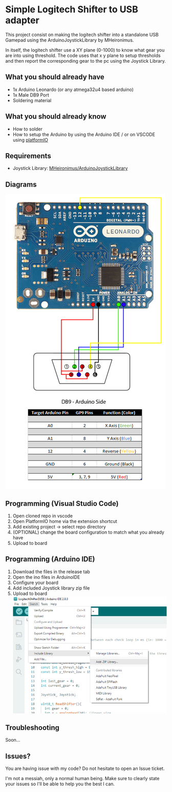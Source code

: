 
# Simple Logitech Shifter to USB adapter

This project consist on making the logitech shifter into a standalone USB Gamepad using the ArduinoJoystickLibrary by MHeironimus. 

In itself, the logitech shifter use a XY plane (0-1000) to know what gear you are into using threshold. The code uses that x y plane to setup thresholds and then report the corresponding gear to the pc using the Joystick Library.



## What you should already have

* 1x Arduino Leonardo (or any atmega32u4 based arduino)
* 1x Male DB9 Port
* Soldering material


## What you should already know

* How to solder
* How to setup the Arduino by using the Arduino IDE / or on VSCODE using [platformIO](https://www.youtube.com/watch?v=dany7ae_0ks&t=280s)

## Requirements
* Joystick Library: [MHeironimus/ArduinoJoystickLibrary](https://github.com/MHeironimus/ArduinoJoystickLibrary)
## Diagrams
![Leonardo-DB9](https://github.com/JadeInTheSky/Logitech-Shifter-2-USB/blob/main/img/Leonardo_DB9_Chart.png?raw=true)
## Programming (Visual Studio Code)

1. Open cloned repo in vscode
2. Open PlatformIO home via the extension shortcut
3. Add existing project -> select repo directory
4. (OPTIONAL) change the board configuration to match what you already have
5. Upload to board
## Programming (Arduino IDE)
1. Download the files in the release tab
2. Open the ino files in ArduinoIDE
3. Configure your board
4. Add included Joystick library zip file
5. Upload to board
![Add library](https://github.com/JadeInTheSky/Logitech-Shifter-2-USB/blob/main/img/IncludeLibrary.PNG?raw=true)
## Troubleshooting
Soon...
## Issues?
You are having issue with my code? Do not hesitate to open an Issue ticket. 

I'm not a messiah, only a normal human being. Make sure to clearly state your issues so I'll be able to help you the best I can.
